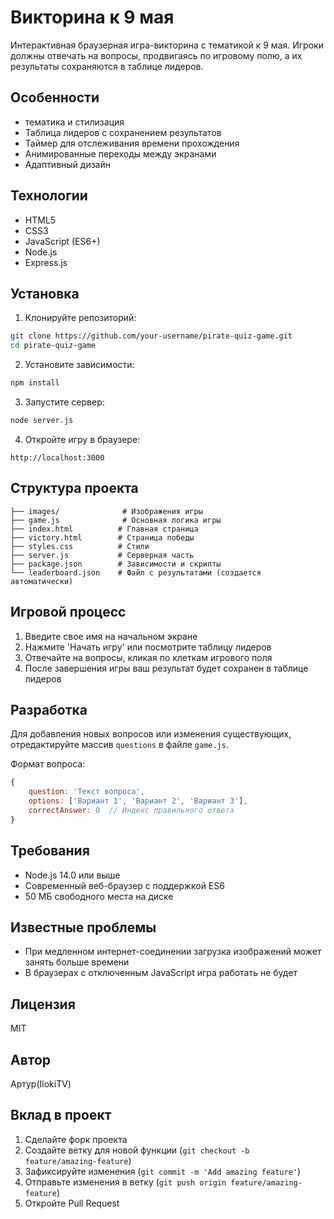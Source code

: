 # Викторина к 9 мая

Интерактивная браузерная игра-викторина с тематикой к 9 мая. Игроки должны отвечать на вопросы, продвигаясь по игровому полю, а их результаты сохраняются в таблице лидеров.

## Особенности

- тематика и стилизация
- Таблица лидеров с сохранением результатов
- Таймер для отслеживания времени прохождения
- Анимированные переходы между экранами
- Адаптивный дизайн

## Технологии

- HTML5
- CSS3
- JavaScript (ES6+)
- Node.js
- Express.js

## Установка

1. Клонируйте репозиторий:
```bash
git clone https://github.com/your-username/pirate-quiz-game.git
cd pirate-quiz-game
```

2. Установите зависимости:
```bash
npm install
```

3. Запустите сервер:
```bash
node server.js
```

4. Откройте игру в браузере:
```
http://localhost:3000
```

## Структура проекта

```
├── images/              # Изображения игры
├── game.js              # Основная логика игры
├── index.html          # Главная страница
├── victory.html        # Страница победы
├── styles.css          # Стили
├── server.js           # Серверная часть
├── package.json        # Зависимости и скрипты
└── leaderboard.json    # Файл с результатами (создается автоматически)
```

## Игровой процесс

1. Введите свое имя на начальном экране
2. Нажмите 'Начать игру' или посмотрите таблицу лидеров
3. Отвечайте на вопросы, кликая по клеткам игрового поля
4. После завершения игры ваш результат будет сохранен в таблице лидеров

## Разработка

Для добавления новых вопросов или изменения существующих, отредактируйте массив `questions` в файле `game.js`.

Формат вопроса:
```javascript
{
    question: 'Текст вопроса',
    options: ['Вариант 1', 'Вариант 2', 'Вариант 3'],
    correctAnswer: 0  // Индекс правильного ответа
}
```

## Требования

- Node.js 14.0 или выше
- Современный веб-браузер с поддержкой ES6
- 50 МБ свободного места на диске

## Известные проблемы

- При медленном интернет-соединении загрузка изображений может занять больше времени
- В браузерах с отключенным JavaScript игра работать не будет

## Лицензия

MIT

## Автор

Артур(IlokiTV)

## Вклад в проект

1. Сделайте форк проекта
2. Создайте ветку для новой функции (`git checkout -b feature/amazing-feature`)
3. Зафиксируйте изменения (`git commit -m 'Add amazing feature'`)
4. Отправьте изменения в ветку (`git push origin feature/amazing-feature`)
5. Откройте Pull Request
